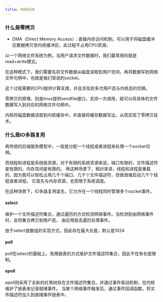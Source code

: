 ```yaml
---
title: 网络系统
---
```


### 什么是零拷贝
- DMA（Direct Memory Access）：直接内存访问机制。可以用于将磁盘缓冲区数据拷贝至内核缓冲区，此过程不占用CPU资源。

以一个网络文件系统为例，当用户请求文件数据时，我们最常用的就是read+write模式。

在这种模式下，我们需要先将文件数据从磁盘读取到用户空间，再将数据写到网络文件句柄中，也就是我们常说的socket。

这个过程需要的CPU提供计算支撑。并且涉及到多次用户态与内核态的切换。

零拷贝的原理，则是linux提供sendfile接口，支持一次调用，就可以将具体的文件数据写入到对应的网络文件句柄中。

内核将磁盘数据读取到内核缓存中，并直接将缓存数据写出，从而实现了零拷贝技术。

### 什么是IO多路复用
再传统的后端服务模型中，一般是分配一个线程或者进程来处理一个socket句柄。

而线程和进程是系统级资源，对于有限的系统资源来说，端口有限的，文件描述符是有限的，内存空间是有限的。
再这种场景下，相对来讲，线程和进程是重载的，因为我可以轻松占用几千个端口、几千个文件描述符，但我很难启动几千个线程或者进程。
它首先与内存资源，也受限于系统调度。

在这种场景下，IO多路复用诞生，它允许在一个线程同时管理多个socket事件。

#### select
维护一个文件描述符集合，通过遍历的方式检测网络事件。当检测到由网络事件时，会将集合拷贝到用户态，
由应用层去遍历处理事件。

由于select是数组的实现方式，因此存在最大长度，默认是1024

#### poll
poll在select的基础上，改用链表的方式维护文件描述符集合，因此不在有长度限制。


#### epoll
epoll则采用了全新的红黑树存在文件描述符集合。并通过事件驱动机制，在内核维护了链表来记录就绪事件。
当某个网络事件触发后，通过事件回调函数，将文件描述符加入到就绪事件链表中，
